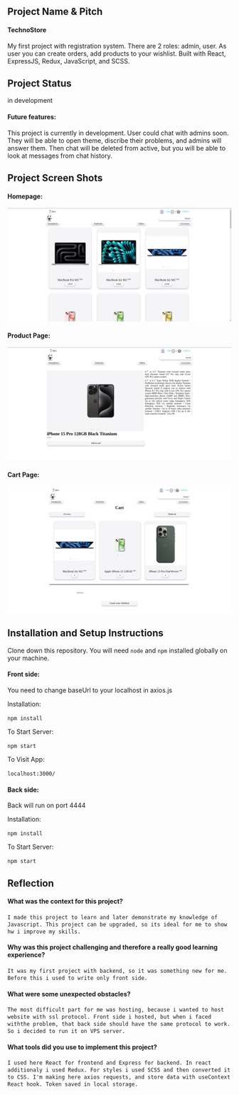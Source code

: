 ## Project Name & Pitch

#### TechnoStore


My first project with registration system. There are 2 roles: admin, user. As user you can create orders, add products to your wishlist. Built with React, ExpressJS, Redux, JavaScript, and SCSS.

## Project Status
in development

#### Future features:

This project is currently in development. User could chat with admins soon. They will be able to open theme, discribe their problems, and admins will answer them. Then chat will be deleted from active, but you will be able to look at messages from chat history.

## Project Screen Shots

#### Homepage:   

![Screenshots](./Screenshots/photo_2024-01-31_09-17-51.jpg)

#### Product Page:

![Screenshots](./Screenshots/photo_2024-01-31_09-22-09.jpg)

#### Cart Page:

![Screenshots](./Screenshots/photo_2024-01-31_09-23-44.jpg)

## Installation and Setup Instructions

Clone down this repository. You will need `node` and `npm` installed globally on your machine.  

#### Front side:  

You need to change baseUrl to your localhost in axios.js

Installation:

`npm install`  

To Start Server:

`npm start`  

To Visit App:

`localhost:3000/`  

#### Back side:

Back will run on port 4444

Installation:

`npm install`

To Start Server:

`npm start`

## Reflection

  #### What was the context for this project?
  	I made this project to learn and later demonstrate my knowledge of Javascript. This project can be upgraded, so its ideal for me to show hw i improve my skills.
  #### Why was this project challenging and therefore a really good learning experience?
  	It was my first project with backend, so it was something new for me. Before this i used to write only front side.
  #### What were some unexpected obstacles?
  	The most difficult part for me was hosting, because i wanted to host website with ssl protocol. Front side i hosted, but when i faced withthe problem, that back side should have the same protocol to work. So i decided to run it on VPS server.
  #### What tools did you use to implement this project?
  	I used here React for frontend and Express for backend. In react additionaly i used Redux. For styles i used SCSS and then converted it to CSS. I'm making here axios requests, and store data with useContext React hook. Token saved in local storage.